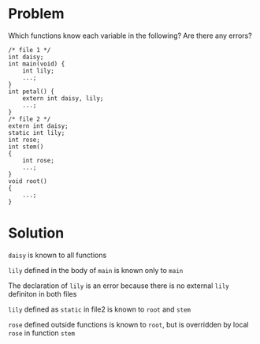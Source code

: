 # Problem
Which functions know each variable in the following? Are there any errors?
```
/* file 1 */ 
int daisy; 
int main(void) {
    int lily;
    ...; 
}
int petal() {
    extern int daisy, lily;
    ...; 
}
/* file 2 */ 
extern int daisy; 
static int lily; 
int rose;
int stem()
{
    int rose;
    ...; 
}
void root() 
{
    ...; 
}
```
# Solution
`daisy` is known to all functions

`lily` defined in the body of `main` is known only to `main`

The declaration of `lily` is an error because there is no external `lily` definiton in both files

`lily` defined as `static` in file2 is known to `root` and `stem`

`rose` defined outside functions is known to `root`,
but is overridden by local `rose` in function `stem`
